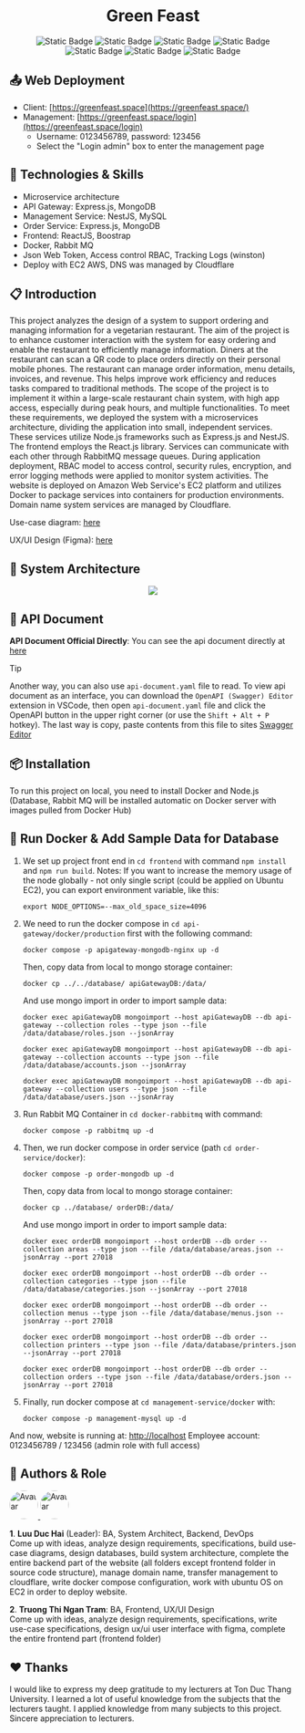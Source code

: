 <h1 align="center">Green Feast</h1>

<div align="center">

![Static Badge](https://img.shields.io/badge/Javascript-yellow)
![Static Badge](https://img.shields.io/badge/Typescript-blue)
![Static Badge](https://img.shields.io/badge/Backend-ExpressJS-darkgreen)
![Static Badge](https://img.shields.io/badge/Backend-NestJS-red)
![Static Badge](https://img.shields.io/badge/Frontend-ReactJS-lightblue)
![Static Badge](https://img.shields.io/badge/Layout-Boostrap-purple)
![Static Badge](https://img.shields.io/badge/Deploy-Docker-blue)

</div>

## 📤 Web Deployment 
- Client: [https://greenfeast.space](https://greenfeast.space/)
- Management: [https://greenfeast.space/login](https://greenfeast.space/login) 
  - Username: 0123456789, password: 123456
  - Select the "Login admin" box to enter the management page

## 📑 Technologies & Skills 
- Microservice architecture
- API Gateway: Express.js, MongoDB
- Management Service: NestJS, MySQL
- Order Service: Express.js, MongoDB
- Frontend: ReactJS, Boostrap
- Docker, Rabbit MQ
- Json Web Token, Access control RBAC, Tracking Logs (winston) 
- Deploy with EC2 AWS, DNS was managed by Cloudflare

## 📋 Introduction
This project analyzes the design of a system to support ordering and managing information for a vegetarian restaurant. The aim of the project is to enhance customer interaction with the system for easy ordering and enable the restaurant to efficiently manage information. Diners at the restaurant can scan a QR code to place orders directly on their personal mobile phones. The restaurant can manage order information, menu details, invoices, and revenue. This helps improve work efficiency and reduces tasks compared to traditional methods. The scope of the project is to implement it within a large-scale restaurant chain system, with high app access, especially during peak hours, and multiple functionalities. To meet these requirements, we deployed the system with a microservices architecture, dividing the application into small, independent services. These services utilize Node.js frameworks such as Express.js and NestJS. The frontend employs the React.js library. Services can communicate with each other through RabbitMQ message queues. During application deployment, RBAC model to access control, security rules, encryption, and error logging methods were applied to monitor system activities. The website is deployed on Amazon Web Service's EC2 platform and utilizes Docker to package services into containers for production environments. Domain name system services are managed by Cloudflare. 

Use-case diagram: [here](https://res.cloudinary.com/dmjsmmt3h/image/upload/v1711949801/yiohyvczyhceauijyrun.png)

UX/UI Design (Figma): [here](https://s.net.vn/ztMs)

## 📖 System Architecture
<p align="center">
  <img src="https://res.cloudinary.com/dmjsmmt3h/image/upload/v1710858461/ulffgbp5rp3a3ggciwus.png" />
</p>

## 📝 API Document 
**API Document Official Directly**: You can see the api document directly at [here](https://app.swaggerhub.com/apis-docs/HaiLuu/GreenFeast/1.0.0)
> [!TIP]
> Another way, you can also use `api-document.yaml` file to read. To view api document as an interface, you can download the `OpenAPI (Swagger) Editor` extension in VSCode, then open `api-document.yaml` file and click the OpenAPI button in the upper right corner (or use the `Shift + Alt + P` hotkey). The last way is copy, paste contents from this file to sites [Swagger Editor](https://editor.swagger.io/)

## 📦 Installation 
To run this project on local, you need to install Docker and Node.js (Database, Rabbit MQ will be installed automatic on Docker server with images pulled from Docker Hub)

## 💾 Run Docker & Add Sample Data for Database 
1. We set up project front end in `cd frontend` with command `npm install` and `npm run build`. Notes: If you want to increase the memory usage of the node globally - not only single script (could be applied on Ubuntu EC2), you can export environment variable, like this: 
   
   ```
   export NODE_OPTIONS=--max_old_space_size=4096
   ```
2. We need to run the docker compose in `cd api-gateway/docker/production` first with the following command: 
   
   ```
   docker compose -p apigateway-mongodb-nginx up -d 
   ```
   Then, copy data from local to mongo storage container:
   
   ```
   docker cp ../../database/ apiGatewayDB:/data/
   ```   
   And use mongo import in order to import sample data:
   
   ```
   docker exec apiGatewayDB mongoimport --host apiGatewayDB --db api-gateway --collection roles --type json --file /data/database/roles.json --jsonArray
   ```

   ```
   docker exec apiGatewayDB mongoimport --host apiGatewayDB --db api-gateway --collection accounts --type json --file /data/database/accounts.json --jsonArray
   ```

   ```
   docker exec apiGatewayDB mongoimport --host apiGatewayDB --db api-gateway --collection users --type json --file /data/database/users.json --jsonArray
   ```
3. Run Rabbit MQ Container in `cd docker-rabbitmq` with command:
   
   ```
   docker compose -p rabbitmq up -d 
   ```
4. Then, we run docker compose in order service (path `cd order-service/docker`):
   
   ```
   docker compose -p order-mongodb up -d 
   ```

   Then, copy data from local to mongo storage container:
   
   ```
   docker cp ../database/ orderDB:/data/
   ```   
   And use mongo import in order to import sample data:
   
   ```
   docker exec orderDB mongoimport --host orderDB --db order --collection areas --type json --file /data/database/areas.json --jsonArray --port 27018
   ```

   ```
   docker exec orderDB mongoimport --host orderDB --db order --collection categories --type json --file /data/database/categories.json --jsonArray --port 27018
   ```

   ```
   docker exec orderDB mongoimport --host orderDB --db order --collection menus --type json --file /data/database/menus.json --jsonArray --port 27018
   ```

   ```
   docker exec orderDB mongoimport --host orderDB --db order --collection printers --type json --file /data/database/printers.json --jsonArray --port 27018
   ```

   ```
   docker exec orderDB mongoimport --host orderDB --db order --collection orders --type json --file /data/database/orders.json --jsonArray --port 27018
   ```
5. Finally, run docker compose at `cd management-service/docker` with:

    ```
    docker compose -p management-mysql up -d
    ```
And now, website is running at: [http://localhost](http://localhost)
Employee account: 0123456789 / 123456 (admin role with full access)

## 👥 Authors & Role
<div style="display:inline-block">
  <a href="https://github.com/duc-hai">
    <img src="https://github.com/duc-hai.png" style="border-radius: 50%;" alt="Avatar" width="50" height="50">
  </a>
  <a href="https://github.com/ngtram56">
    <img src="https://github.com/ngtram56.png" style="border-radius: 50%;" alt="Avatar" width="50" height="50">
  </a>
</div>

**1**. **Luu Duc Hai** (Leader): BA, System Architect, Backend, DevOps </br>
Come up with ideas, analyze design requirements, specifications, build use-case diagrams, design databases, build system architecture, complete the entire backend part of the website (all folders except frontend folder in source code structure), manage domain name, transfer management to cloudflare, write docker compose configuration, work with ubuntu OS on EC2 in order to deploy website.

**2**. **Truong Thi Ngan Tram**: BA, Frontend, UX/UI Design </br>
Come up with ideas, analyze design requirements, specifications, write use-case specifications, design ux/ui user interface with figma, complete the entire frontend part (frontend folder)

## ❤️ Thanks 
I would like to express my deep gratitude to my lecturers at Ton Duc Thang University. I learned a lot of useful knowledge from the subjects that the lecturers taught. I applied knowledge from many subjects to this project. Sincere appreciation to lecturers.
